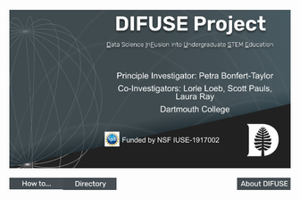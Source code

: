 ![DIFUSE Project at Dartmouth College. Funded by NSF IUSE1917002](https://github.com/difuse-dartmouth/.github/blob/362f6cb322fbde369a0a806404b6359095cce303/profile/DIFUSE%20splash.png)

<a href="https://github.com/difuse-dartmouth/.github/blob/ae1bde7e530cd803604403d8ef8ae5639bdf3754/profile/howto.md"><img src="profile/howto_button.png" alt="How to use this collection" align="left" style="width:1in"></a>
<a href="https://github.com/difuse-dartmouth/.github/blob/d33eabf1b578cbd339ea1cfa37aa980ff748d621/profile/module-directory.md"><img src="profile/directory-button.png" alt="Module Directory" align="left" style="width:1in"></a>
<a href="https://github.com/difuse-dartmouth/.github/blob/52abef6378d8b27cd8532a5ce8ea96d7e96038e3/profile/difuse_team.md"><img src="profile/about_button.png" alt="About DIFUSE" align="right" style="width:1in"></a>

<!--
**Here are some ideas to get you started:**

🙋‍♀️ A short introduction - what is your organization all about?
🌈 Contribution guidelines - how can the community get involved?
👩‍💻 Useful resources - where can the community find your docs? Is there anything else the community should know?
🍿 Fun facts - what does your team eat for breakfast?
🧙 Remember, you can do mighty things with the power of [Markdown](https://docs.github.com/github/writing-on-github/getting-started-with-writing-and-formatting-on-github/basic-writing-and-formatting-syntax)
-->
